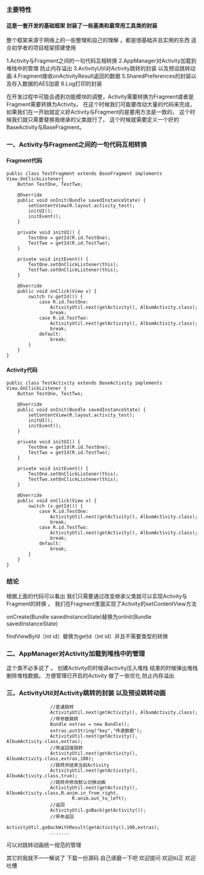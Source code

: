 ### 主要特性
#### 这是一套开发的基础框架 封装了一些基类和最常用工具类的封装
整个框架来源于网络上的一些整理和自己的理解 。都是很基础并且实用的东西
适合初学者的项目框架搭建使用

1.Activity与Fragment之间的一句代码互相转换
2.AppManager对Activity加载到堆栈中的管理 防止内存溢出
3.ActivityUtil对Activity跳转的封装 以及预设跳转动画
4.Fragment接收onActivityResult返回的数据
5.SharedPreferences的封装以及存入数据的AES加密
6.Log打印的封装

在开发过程中可能会遇到功能模块的调整，Activity需要转换为Fragment或者是Fragment需要转换为Activity。 在这个时候我们可能要改动大量的代码来完成， 如果我们在一开始就定义好Activity与Fragment的是要用方法是一致的， 这个时候我们就只需要替换我继承的父类就行了。 这个时候就需要定义一个好的BaseActivity与BaseFragment。
### 一、Activity与Fragment之间的一句代码互相转换
#### Fragment代码
    public class TestFragment extends BaseFragment implements View.OnClickListener{
        Button TestOne, TestTwo;

        @Override
        public void onInit(Bundle savedInstanceState) {
            setContentView(R.layout.activity_test);
            initUI();
            initEvent();
        }

        private void initUI() {
            TestOne = getId(R.id.TestOne);
            TestTwo = getId(R.id.TestTwo);
        }

        private void initEvent() {
            TestOne.setOnClickListener(this);
            TestTwo.setOnClickListener(this);
        }

        @Override
        public void onClick(View v) {
            switch (v.getId()) {
                case R.id.TestOne:
                    ActivityUtil.next(getActivity(), AlbumActivity.class);
                    break;
                case R.id.TestTwo:
                    ActivityUtil.next(getActivity(), AlbumActivity.class);
                    break;
                default:
                    break;
            }
        }
    }
#### Activity代码
    public class TestActivity extends BaseActivity implements View.OnClickListener {
        Button TestOne, TestTwo;

        @Override
        public void onInit(Bundle savedInstanceState) {
            setContentView(R.layout.activity_test);
            initUI();
            initEvent();
        }

        private void initUI() {
            TestOne = getId(R.id.TestOne);
            TestTwo = getId(R.id.TestTwo);
        }

        private void initEvent() {
            TestOne.setOnClickListener(this);
            TestTwo.setOnClickListener(this);
        }

        @Override
        public void onClick(View v) {
            switch (v.getId()) {
                case R.id.TestOne:
                    ActivityUtil.next(getActivity(), AlbumActivity.class);
                    break;
                case R.id.TestTwo:
                    ActivityUtil.next(getActivity(), AlbumActivity.class);
                    break;
                default:
                    break;
            }
        }
    }
### 结论
根据上面的代码可以看出 我们只需要通过改变继承父类就可以实现Activity与Fragment的转换 。
我们在Fragment里面实现了Activity的setContentView方法

onCreate(Bundle savedInstanceState)替换为onInit(Bundle savedInstanceState)

findViewById（int id）替换为getId（int id）并且不需要类型的转换


### 二、AppManager对Activity加载到堆栈中的管理
这个类不必多说了 。
创建Activity的时候讲activity压入堆栈 结束的时候弹出堆栈删除堆栈数据。
方便管理已开启的Activity
做了一些优化 防止内存溢出

### 三、ActivityUtil对Activity跳转的封装 以及预设跳转动画
        			//普通跳转
                    ActivityUtil.next(getActivity(), AlbumActivity.class);
                    //带参数跳转
                    Bundle extras = new Bundle();
                    extras.putString("key","传递数据");
                    ActivityUtil.next(getActivity(), AlbumActivity.class,extras);
                    //带返回值跳转
                    ActivityUtil.next(getActivity(), AlbumActivity.class,extras,100);
                    //跳转并结束当前Activity
                    ActivityUtil.next(getActivity(), AlbumActivity.class,true);
                    //跳转并修改默认切换动画
                    ActivityUtil.next(getActivity(), AlbumActivity.class,R.anim.in_from_right,
                            R.anim.out_to_left);
                    //返回
                    ActivityUtil.goBack(getActivity());
                    //带参返回
                    ActivityUtil.goBackWithResult(getActivity(),100,extras);
    				.......


可以对跳转动画统一规范的管理

其它的我就不一一解说了  下载一份源码 自己琢磨一下吧
欢迎提问 欢迎纠正 欢迎吐槽
